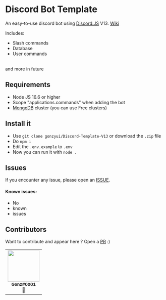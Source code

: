 # Discord Bot Template

An easy-to-use discord bot using [Discord.JS](https://discord.js.org) V13.
[Wiki](https://github.com/gonzyui/Discord-Template-V13/wiki)

Includes:
- Slash commands
- Database
- User commands
<br>
and more in future

## Requirements

- Node JS 16.6 or higher
- Scope "applications.commands" when adding the bot
- [MongoDB](https://www.mongodb.com) cluster (you can use Free clusters)

## Install it

- Use `git clone gonzyui/Discord-Template-V13` or download the `.zip` file
- Do `npm i`
- Edit the `.env.example` to `.env`
- Now you can run it with `node .`

## Issues

If you encounter any issue, please open an [ISSUE](https://github.com/gonzyui/Discord-Template-V13/issues).
<br>
#### Known issues:

- No
- known
- issues

## Contributors

Want to contribute and appear here ? Open a [PR](https://github.com/gonzyui/Discord-Template-V13/pulls) :)

<table>
  <tr>
     <td align="center"><a href="https://github.com/gonzyui"><img src="https://cdn.discordapp.com/attachments/869151007542763520/887821613897236490/897bfd4bfa693d751df0a1bd39af28bd.png" width="100px;" alt=""/><br /><sub><b>Gonz#0001</b></sub></a><br /><a title="Owner">👑</a></td>
  </tr>
</table>
